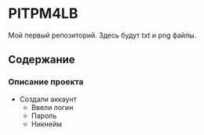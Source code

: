 # PITPM4LB
Мой первый репозиторий. Здесь будут txt и png файлы.
## Содержание
### Описание проекта
- Создали аккаунт
    - Ввели логин
    - Пароль
    - Никнейм 
